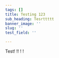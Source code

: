 ```yaml
---
tags: []
title: Testing 123
sub_heading: Tesrttttt
banner_image: ''
slug: ''
test_field: ''

---
```

Test! !! ! !